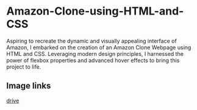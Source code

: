 # Amazon-Clone-using-HTML-and-CSS
Aspiring to recreate the dynamic and visually appealing interface of Amazon, I embarked on the creation of an Amazon Clone Webpage using HTML and CSS. Leveraging modern design principles, I harnessed the power of flexbox properties and advanced hover effects to bring this project to life.
## Image links 
[drive](https://drive.google.com/drive/folders/1yxwYoJp8cQWBLlqgD7hygrb4OX9C-LWA?usp=sharing)
